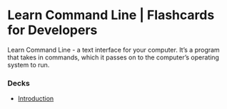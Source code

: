 # Learn Command Line | Flashcards for Developers

Learn Command Line - a text interface for your computer. It’s a program that takes in commands, which it passes on to the computer’s operating system to run.



### Decks

- [Introduction](introduction.md)
